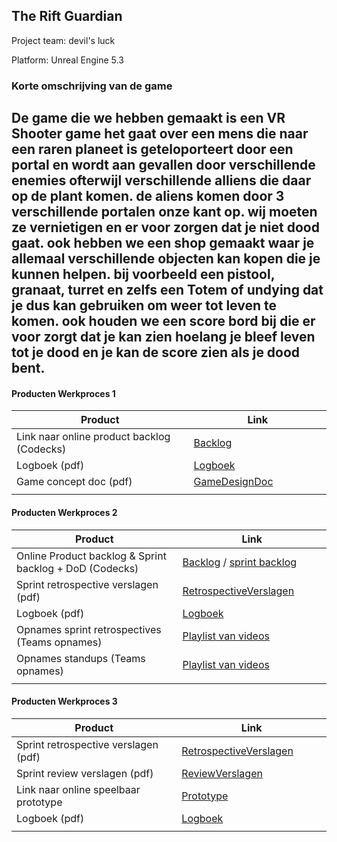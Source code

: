 ## The Rift Guardian
Project team: devil's luck

Platform:
Unreal Engine 5.3

### Korte omschrijving van de game

De game die we hebben gemaakt is een VR Shooter game
het gaat over een mens die naar een raren planeet is geteloporteert door een portal en wordt aan gevallen 
door verschillende enemies ofterwijl verschillende alliens die daar op de plant komen. de aliens komen door 3 verschillende portalen
onze kant op. wij moeten ze vernietigen en er voor zorgen dat je niet dood gaat. ook hebben we een shop gemaakt waar je allemaal verschillende objecten kan kopen 
die je kunnen helpen. bij voorbeeld een pistool, granaat, turret en zelfs een Totem of undying dat je dus kan gebruiken om weer tot leven te komen. 
ook houden we een score bord bij die er voor zorgt dat je kan zien hoelang je bleef leven tot je dood en je kan de score zien als je dood bent.
---
#### Producten Werkproces 1

| Product  | Link |
| ------ |  ------ |
| Link naar online product backlog (Codecks) | [Backlog]
| Logboek (pdf)                             | [Logboek]
| Game concept doc (pdf)                    | [GameDesignDoc]
|<img width=500/>|<img width=300/>|
   
#### Producten Werkproces 2
| Product  | Link |
| ------ |  ------ |
| Online Product backlog & Sprint backlog + DoD (Codecks)    | [Backlog] / [sprint backlog]
| Sprint retrospective verslagen (pdf)                      | [RetrospectiveVerslagen]
| Logboek (pdf)                                             | [Logboek]
| Opnames sprint retrospectives (Teams opnames)             | [Playlist van videos]
| Opnames standups (Teams opnames)                          | [Playlist van videos]
|<img width=500/>|<img width=300/>|
   
#### Producten Werkproces 3
| Product  | Link |
| ------ |  ------ |
| Sprint retrospective verslagen (pdf)  | [RetrospectiveVerslagen]
| Sprint review verslagen (pdf)         | [ReviewVerslagen]
| Link naar online speelbaar prototype  | [Prototype]
| Logboek (pdf)                         | [Logboek]
|<img width=500/>|<img width=300/>|

   [Backlog]: <https://unreal-academy.codecks.io/decks/109-product-backlog>
   [sprint backlog]: <https://unreal-academy.codecks.io/decks/152-sprint-backlog-06>
   [Logboek]: <https://github.com/BerendWeij/agp_inlever_template/blob/master/producten/logboek.pdf>
   [GameDesignDoc]: <https://github.com/BerendWeij/agp_inlever_template/blob/master/producten/GameDesignDoc.pdf>
   [RetrospectiveVerslagen]: <https://github.com/BerendWeij/agp_inlever_template/blob/master/producten/RetrospectiveVerslagen.pdf>
   [ReviewVerslagen]: <https://github.com/BerendWeij/agp_inlever_template/blob/master/producten/ReviewVerslagen.pdf>
   [Prototype]: <https://www.mijnmytheprototype.nl>
   [Playlist van videos]: <https://www.youtube.com/playlist?list=PLnBx3KKOKHtALh1aE0SLvpywmG3A-yhSj>
   
